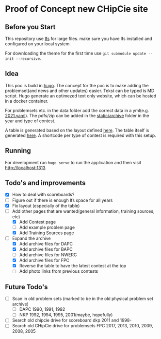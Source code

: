 # Proof of Concept new CHipCie site

## Before you Start

This repository use [lfs](https://git-lfs.github.com/) for large files. make sure you have lfs installed and configured
on your local system.

For downloading the theme for the first time use `git submodule update --init --recursive`.

## Idea
This poc is build in [hugo](https://gohugo.io). The concept for the poc is to make adding the problemset(and news and other updates)
easier. Tekst can be typed is MD script. Hugo generate an optimezed text only website, which can be hosted in a docker container.

For problemsets etc. in the data folder add the correct data in a yml(e.g. [2021.yaml](data/archive/dapc/2021.yaml)).
The pdfs/zip can be added in the [static/archive](static/archive) folder in the year and type of contest.

A table is generated based on the layout defined [here](layouts/partials/archive-table.html).
The table itself is generated [here](layouts/shortcodes). A shortcode per type of contest is required with this setup.

## Running
For development run `hugo serve` to run the application and then visit [http://localhost:1313](http://localhost:1313).


## Todo's and improvements
 - [X] How to deal with scoreboards?
 - [ ] Figure out if there is enough lfs space for all years
 - [X] Fix layout (especially of the table)
 - [ ] Add other pages that are wanted(general information, training sources, etc)
    * [X] Add Contest page
    * [ ] Add example problem page
    * [X] Add Training Sources page
 - [ ] Expand the archive
   * [X] Add archive files for DAPC 
   * [X] Add archive files for BAPC 
   * [ ] Add archive files for NWERC 
   * [X] Add archive files for FPC 
   * [X] Reverse the table to have the latest contest at the top
   * [ ] Add photo links from previous contests

## Future Todo's
 - [ ] Scan in old problem sets (marked to be in the old physical problem set archive)
   - [ ] DAPC 1990, 1991, 1992
   - [ ] NKP 1992, 1994, 1995, 2001(maybe, hopefully)
 - [ ] Search old chipcie drive for scoreboard dkp 2011 and 1998-
 - [ ] Search old CHipCie drive for problemsets FPC 2017, 2013, 2010, 2009, 2008, 2005
